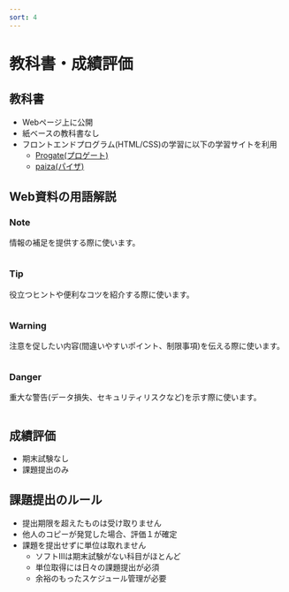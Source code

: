 ```yaml
---
sort: 4
---
```


# 教科書・成績評価

## 教科書

- Webページ上に公開
- 紙ベースの教科書なし
- フロントエンドプログラム(HTML/CSS)の学習に以下の学習サイトを利用
  - [Progate(プロゲート)](https://prog-8.com/dashboard)
  - [paiza(パイザ)](https://paiza.jp/)

## Web資料の用語解説

### Note

情報の補足を提供する際に使います。

```note
```

### Tip

役立つヒントや便利なコツを紹介する際に使います。

```tip
```

### Warning

注意を促したい内容(間違いやすいポイント、制限事項)を伝える際に使います。

```warning
```

### Danger

重大な警告(データ損失、セキュリティリスクなど)を示す際に使います。

```danger
```

## 成績評価

- 期末試験なし
- 課題提出のみ

## 課題提出のルール

- 提出期限を超えたものは受け取りません
- 他人のコピーが発覚した場合、評価１が確定
- 課題を提出せずに単位は取れません
  - ソフトⅢは期末試験がない科目がほとんど
  - 単位取得には日々の課題提出が必須
  - 余裕のもったスケジュール管理が必要
